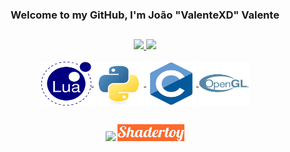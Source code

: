 <h3 align="center">Welcome to my GitHub, I'm João "ValenteXD" Valente</h3>

##
<div align="center">
  <a href="https://github.com/ValenteXD">
  <img height="180em" src="https://github-readme-stats.vercel.app/api?username=ValenteXD&show_icons=true&theme=merko&include_all_commits=true&count_private=true"/>
  <img height="180em" src="https://github-readme-stats.vercel.app/api/top-langs/?username=ValenteXD&layout=compact&langs_count=7&theme=merko"/>
</div>
<div style="display: inline_block" align="center"><br>
  <img align="center" style="height:70px; width:80px;" src="https://raw.githubusercontent.com/devicons/devicon/master/icons/lua/lua-plain.svg">
  <img align="center" style="height:70px; width:80px;" src="https://raw.githubusercontent.com/devicons/devicon/master/icons/python/python-original.svg">
  <img align="center" style="height:70px; width:80px;" src="https://raw.githubusercontent.com/devicons/devicon/master/icons/c/c-original.svg">
  <img align="center" style="height:70px; width:80px;" src="https://raw.githubusercontent.com/devicons/devicon/master/icons/opengl/opengl-plain.svg">
</div>

##
<div align="center">
  <a href="https://www.twitter.com/ValenteXD_"><img src="https://img.shields.io/badge/Twitter-blue?style=for-the-badge&logo=twitter&logoColor=white"></a>
  <a href="https://www.shadertoy.com/user/ValenteXD"><img style="height:27px; width:107px;" src="/ShaderToyLogo.png"></a>  
</div>
